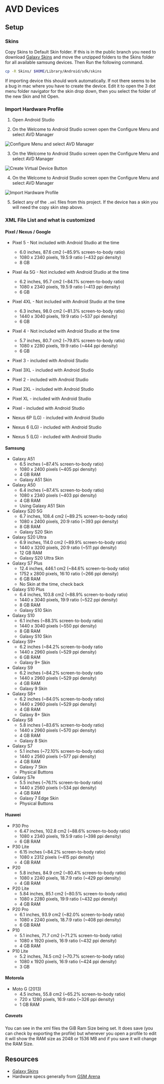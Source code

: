# AVD Devices

## Setup

### Skins

Copy Skins to Default Skin folder. If this is in the public branch you need to download [Galaxy Skins](https://developer.samsung.com/galaxy-emulator-skin/guide.html) and move the unzipped folders to the Skins folder for all available samsung devices. Then Run the following command.

```bash
cp -R Skins/ $HOME/Library/Android/sdk/skins
```

If importing device this should work automatically. If not there seems to be a bug in mac where you have to create the device. Edit it to open the 3 dot menu folder navigator for the skin drop down, then you select the folder of the new Skin and hit Open.

### Import Hardware Profile

1. Open Android Studio

2. On the Welcome to Android Studio screen open the Configure Menu and select AVD Manager

![Configure Menu and select AVD Manager](/screenshots/AVD_Manager.png)

3. On the Welcome to Android Studio screen open the Configure Menu and select AVD Manager

![Create Virtual Device Button](/screenshots/CreateVirtualDevice.png?raw=true)

4. On the Welcome to Android Studio screen open the Configure Menu and select AVD Manager

![Import Hardware Profile](/screenshots/ImportHardwareProfiles.png?raw=true)

5. Select any of the `.xml` files from this project. If the device has a skin you will need the copy skin step above.

### XML File List and what is customized

#### Pixel / Nexus / Google

* Pixel 5 - Not included with Android Studio at the time
    * 6.0 inches, 87.6 cm2 (~85.9% screen-to-body ratio)
    * 1080 x 2340 pixels, 19.5:9 ratio (~432 ppi density)
    * 8 GB
* Pixel 4a 5G - Not included with Android Studio at the time
    * 6.2 inches, 95.7 cm2 (~84.1% screen-to-body ratio)
    * 1080 x 2340 pixels, 19.5:9 ratio (~413 ppi density)
    * 6 GB
* Pixel 4XL - Not included with Android Studio at the time
    * 6.3 inches, 98.0 cm2 (~81.3% screen-to-body ratio)
    * 1440 x 3040 pixels, 19:9 ratio (~537 ppi density)
    * 6 GB
* Pixel 4 - Not included with Android Studio at the time
    * 5.7 inches, 80.7 cm2 (~79.8% screen-to-body ratio)
    * 1080 x 2280 pixels, 19:9 ratio (~444 ppi density)
    * 6 GB

* Pixel 3 - included with Android Studio
* Pixel 3XL - included with Android Studio
* Pixel 2 - included with Android Studio
* Pixel 2XL - included with Android Studio
* Pixel XL - included with Android Studio
* Pixel - included with Android Studio
* Nexus 6P (LG) - included with Android Studio
* Nexus 6 (LG) - included with Android Studio
* Nexus 5 (LG) - included with Android Studio


#### Samsung
* Galaxy A51
    * 6.5 inches (~87.4% screen-to-body ratio)
    * 1080 x 2400 pixels (~405 ppi density)
    * 4 GB RAM
    * Galaxy A51 Skin
* Galaxy A50
    * 6.4 inches (~87.4% screen-to-body ratio)
    * 1080 x 2340 pixels (~403 ppi density)
    * 4 GB RAM
    * Using Galaxy A51 Skin
* Galaxy S20 5G
    * 6.7 inches, 108.4 cm2 (~89.2% screen-to-body ratio)
    * 1080 x 2400 pixels, 20:9 ratio (~393 ppi density)
    * 8 GB RAM
    * Galaxy S20 Skin
* Galaxy S20 Ultra
    * 6.9 inches, 114.0 cm2 (~89.9% screen-to-body ratio)
    * 1440 x 3200 pixels, 20:9 ratio (~511 ppi density)
    * 12 GB RAM
    * Galaxy S20 Ultra Skin
* Galaxy S7 Plus
    * 12.4 inches, 446.1 cm2 (~84.6% screen-to-body ratio)
    * 1752 x 2800 pixels, 16:10 ratio (~266 ppi density)
    * 6 GB RAM
    * No Skin at the time, check back
* Galaxy S10 Plus
    * 6.4 inches, 103.8 cm2 (~88.9% screen-to-body ratio)
    * 1440 x 3040 pixels, 19:9 ratio (~522 ppi density)
    * 8 GB RAM
    * Galaxy S10 Skin
* Galaxy S10
    * 6.1 inches (~88.3% screen-to-body ratio)
    * 1440 x 3040 pixels (~550 ppi density)
    * 8 GB RAM
    * Galaxy S10 Skin
* Galaxy S9+
    * 6.2 inches (~84.2% screen-to-body ratio
    * 1440 x 2960 pixels (~529 ppi density)
    * 6 GB RAM
    * Galaxy 9+ Skin
* Galaxy S9
    * 6.2 inches (~84.2% screen-to-body ratio
    * 1440 x 2960 pixels (~529 ppi density)
    * 4 GB RAM
    * Galaxy 9 Skin
* Galaxy S8+
    * 6.2 inches (~84.0% screen-to-body ratio)
    * 1440 x 2960 pixels (~529 ppi density)
    * 4 GB RAM
    * Galaxy 8+ Skin
* Galaxy S8
    * 5.8 inches (~83.6% screen-to-body ratio)
    * 1440 x 2960 pixels (~570 ppi density)
    * 4 GB RAM
    * Galaxy 8 Skin
* Galaxy S7
    * 5.1 inches (~72.10% screen-to-body ratio)
    * 1440 x 2560 pixels (~577 ppi density)
    * 4 GB RAM
    * Galaxy 7 Skin
    * Physical Buttons
* Galaxy S7e
    * 5.5 inches (~76.1% screen-to-body ratio)
    * 1440 x 2560 pixels (~534 ppi density)
    * 4 GB RAM
    * Galaxy 7 Edge Skin
    * Physical Buttons


#### Huawei

* P30 Pro
    * 6.47 inches, 102.8 cm2 (~88.6% screen-to-body ratio)
    * 1080 x 2340 pixels, 19.5:9 ratio (~398 ppi density)
    * 6 GB RAM
* P30 Lite
    * 6.15 inches (~84.2% screen-to-body ratio)
    * 1080 x 2312 pixels (~415 ppi density)
    * 4 GB RAM
* P20
    * 5.8 inches, 84.9 cm2 (~80.4% screen-to-body ratio)
    * 1080 x 2240 pixels, 18.7:9 ratio (~429 ppi density)
    * 4 GB RAM
* P20 Lite
    * 5.84 inches, 85.1 cm2 (~80.5% screen-to-body ratio)
    * 1080 x 2280 pixels, 19:9 ratio (~432 ppi density)
    * 4 GB RAM
* P20 Pro
    * 6.1 inches, 93.9 cm2 (~82.0% screen-to-body ratio)
    * 1080 x 2240 pixels, 18.7:9 ratio (~408 ppi density)
    * 6 GB RAM
* P10
    * 5.1 inches, 71.7 cm2 (~71.2% screen-to-body ratio)
    * 1080 x 1920 pixels, 16:9 ratio (~432 ppi density)
    * 4 GB RAM
* P10 Lite
    * 5.2 inches, 74.5 cm2 (~70.7% screen-to-body ratio)
    * 1080 x 1920 pixels, 16:9 ratio (~424 ppi density)
    * 3 GB

#### Motorola

* Moto G (2013)
    * 4.5 inches, 55.8 cm2 (~65.2% screen-to-body ratio)
    * 720 x 1280 pixels, 16:9 ratio (~326 ppi density)
    * 1 GB RAM

##### Caveats

You can see in the xml files the GiB Ram Size being set. It does save (you can check by exporting the profile) but whenever you open a profile to edit it will show the RAM size as 2048 or 1536 MB and if you save it will change the RAM Size.

## Resources
* [Galaxy Skins](https://developer.samsung.com/galaxy-emulator-skin/guide.html)
* Hardware specs generally from [GSM Arena](https://www.gsmarena.com/)
